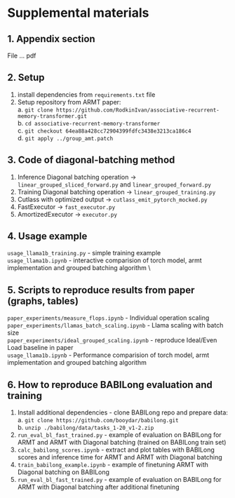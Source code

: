 # Supplemental materials

## 1. Appendix section 

File ... pdf

## 2. Setup

1. install dependencies from `requirements.txt` file
2. Setup repository from ARMT paper: \
    a. `git clone https://github.com/RodkinIvan/associative-recurrent-memory-transformer.git` \
    b. `cd associative-recurrent-memory-transformer` \
    c. `git checkout 64ea88a428cc72904399fdfc3438e3213ca186c4` \
    d. `git apply ../group_amt.patch`


## 3. Code of diagonal-batching method

1. Inference Diagonal batching operation -> `linear_grouped_sliced_forward.py` and `linear_grouped_forward.py`
2. Training Diagonal batching operation -> `linear_grouped_training.py`
3. Cutlass with optimized output -> `cutlass_emit_pytorch_mocked.py`
4. FastExecutor -> `fast_executor.py`
5. AmortizedExecutor -> `executor.py`


## 4. Usage example

`usage_llama1b_training.py` - simple training example \
`usage_llama1b.ipynb` - interactive comparision of torch model, armt implementation and grouped batching algorithm \
<!-- `....` - generate example  -->

## 5. Scripts to reproduce results from paper (graphs, tables)
`paper_experiments/measure_flops.ipynb` - Individual operation scaling \
`paper_experiments/llamas_batch_scaling.ipynb` - Llama scaling with batch size \
`paper_experiments/ideal_grouped_scaling.ipynb` - reproduce Ideal/Even Load baseline in paper \
`usage_llama1b.ipynb` - Performance comparision of torch model, armt implementation and grouped batching algorithm


## 6. How to reproduce BABILong evaluation and training

1. Install additional dependencies - clone BABILong repo and prepare data: \
    a. `git clone https://github.com/booydar/babilong.git` \
    b. `unzip ./babilong/data/tasks_1-20_v1-2.zip`
2. `run_eval_bl_fast_trained.py` - example of evaluation on BABILong for ARMT and ARMT with Diagonal batching (trained on BABILong train set)
3. `calc_babilong_scores.ipynb` - extract and plot tables with BABILong scores and inference time for ARMT and ARMT with Diagonal batching
4. `train_babilong_example.ipynb` - example of finetuning ARMT with Diagonal batching on BABILong
5. `run_eval_bl_fast_trained.py` - example of evaluation on BABILong for ARMT with Diagonal batching after additional finetuning